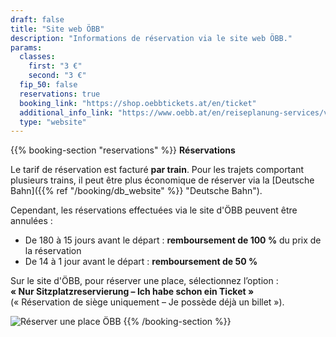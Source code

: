 ```yaml
---
draft: false
title: "Site web ÖBB"
description: "Informations de réservation via le site web ÖBB."
params:
  classes:
    first: "3 €"
    second: "3 €"
  fip_50: false
  reservations: true
  booking_link: "https://shop.oebbtickets.at/en/ticket"
  additional_info_link: "https://www.oebb.at/en/reiseplanung-services/vor-ihrer-reise/reservierung-sitzplatz"
  type: "website"
---
```


{{% booking-section "reservations" %}}
**Réservations**

Le tarif de réservation est facturé **par train**. Pour les trajets comportant plusieurs trains, il peut être plus économique de réserver via la [Deutsche Bahn]({{% ref "/booking/db_website" %}} "Deutsche Bahn").

Cependant, les réservations effectuées via le site d'ÖBB peuvent être annulées :

- De 180 à 15 jours avant le départ : **remboursement de 100 %** du prix de la réservation
- De 14 à 1 jour avant le départ : **remboursement de 50 %**

Sur le site d'ÖBB, pour réserver une place, sélectionnez l’option : \
**« Nur Sitzplatzreservierung – Ich habe schon ein Ticket »** \
(« Réservation de siège uniquement – Je possède déjà un billet »).

![Réserver une place ÖBB](obb_reservation.webp)
{{% /booking-section %}}
